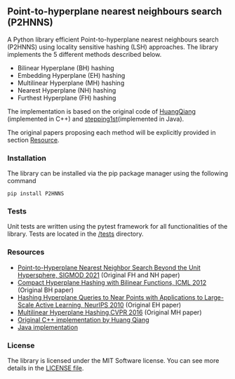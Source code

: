 ## Point-to-hyperplane nearest neighbours search (P2HNNS)
A Python library efficient Point-to-hyperplane nearest neighbours search (P2HNNS) using locality sensitive hashing (LSH) approaches.
The library implements the 5 different methods described below.

- Bilinear Hyperplane (BH) hashing 
- Embedding Hyperplane (EH) hashing
- Multilinear Hyperplane (MH) hashing
- Nearest Hyperplane (NH) hashing
- Furthest Hyperplane (FH) hashing

The implementation is based on the original code of [HuangQiang](https://github.com/HuangQiang/P2HNNS) (implemented in C++) and [stepping1st](https://github.com/stepping1st/hyperplane-hash/tree/master)(implemented in Java).

The original papers proposing each method will be explicitly provided in section [Resource](#resouces).

### Installation
The library can be installed via the pip package manager using the following command
```
pip install P2HNNS
```

### Tests
Unit tests are written using the pytest framework for all functionalities of the library. Tests are located in the [/tests](/tests/) directory.

### Resources
- [Point-to-Hyperplane Nearest Neighbor Search Beyond the Unit Hypersphere, SIGMOD 2021](https://dl.acm.org/doi/abs/10.1145/3448016.3457240) (Original FH and NH paper)
- [Compact Hyperplane Hashing with Bilinear Functions, ICML 2012](https://arxiv.org/abs/1206.4618) (Original BH paper)
- [Hashing Hyperplane Queries to Near Points with Applications to Large-Scale Active Learning, NeurIPS 2010](https://proceedings.neurips.cc/paper/2010/hash/470e7a4f017a5476afb7eeb3f8b96f9b-Abstract.html) (Original EH paper)
- [Multilinear Hyperplane Hashing,CVPR 2016](https://openaccess.thecvf.com/content_cvpr_2016/papers/Liu_Multilinear_Hyperplane_Hashing_CVPR_2016_paper.pdf) (Original MH paper)
- [Original C++ implementation by Huang Qiang](https://github.com/HuangQiang/P2HNNS)
- [Java implementation](https://github.com/stepping1st/hyperplane-hash)

### License
The library is licensed under the MIT Software license. You can see more details in the [LICENSE file](./LICENSE).